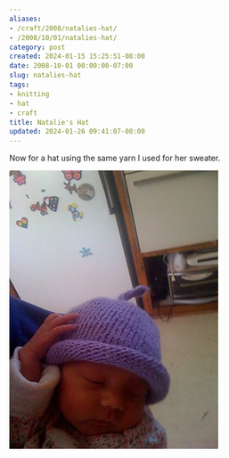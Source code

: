 ```yaml
---
aliases:
- /craft/2008/natalies-hat/
- /2008/10/01/natalies-hat/
category: post
created: 2024-01-15 15:25:51-08:00
date: 2008-10-01 00:00:00-07:00
slug: natalies-hat
tags:
- knitting
- hat
- craft
title: Natalie's Hat
updated: 2024-01-26 09:41:07-08:00
---
```


Now for a hat using the same yarn I used for her sweater.

![attachments/img/cover-2008-10-01.jpg](../../../attachments/img/cover-2008-10-01.jpg)